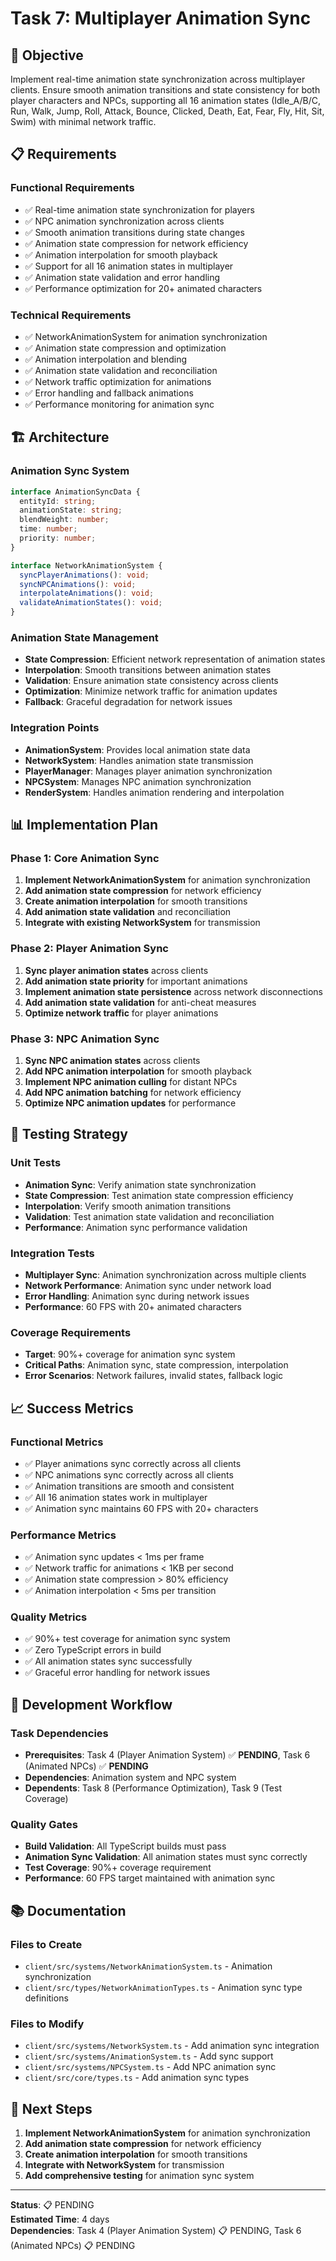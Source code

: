 # Task 7: Multiplayer Animation Sync

## 🎯 Objective

Implement real-time animation state synchronization across multiplayer clients. Ensure smooth animation transitions and state consistency for both player characters and NPCs, supporting all 16 animation states (Idle_A/B/C, Run, Walk, Jump, Roll, Attack, Bounce, Clicked, Death, Eat, Fear, Fly, Hit, Sit, Swim) with minimal network traffic.

## 📋 Requirements

### **Functional Requirements**
- ✅ Real-time animation state synchronization for players
- ✅ NPC animation synchronization across clients
- ✅ Smooth animation transitions during state changes
- ✅ Animation state compression for network efficiency
- ✅ Animation interpolation for smooth playback
- ✅ Support for all 16 animation states in multiplayer
- ✅ Animation state validation and error handling
- ✅ Performance optimization for 20+ animated characters

### **Technical Requirements**
- ✅ NetworkAnimationSystem for animation synchronization
- ✅ Animation state compression and optimization
- ✅ Animation interpolation and blending
- ✅ Animation state validation and reconciliation
- ✅ Network traffic optimization for animations
- ✅ Error handling and fallback animations
- ✅ Performance monitoring for animation sync

## 🏗️ Architecture

### **Animation Sync System**
```typescript
interface AnimationSyncData {
  entityId: string;
  animationState: string;
  blendWeight: number;
  time: number;
  priority: number;
}

interface NetworkAnimationSystem {
  syncPlayerAnimations(): void;
  syncNPCAnimations(): void;
  interpolateAnimations(): void;
  validateAnimationStates(): void;
}
```

### **Animation State Management**
- **State Compression**: Efficient network representation of animation states
- **Interpolation**: Smooth transitions between animation states
- **Validation**: Ensure animation state consistency across clients
- **Optimization**: Minimize network traffic for animation updates
- **Fallback**: Graceful degradation for network issues

### **Integration Points**
- **AnimationSystem**: Provides local animation state data
- **NetworkSystem**: Handles animation state transmission
- **PlayerManager**: Manages player animation synchronization
- **NPCSystem**: Manages NPC animation synchronization
- **RenderSystem**: Handles animation rendering and interpolation

## 📊 Implementation Plan

### **Phase 1: Core Animation Sync**
1. **Implement NetworkAnimationSystem** for animation synchronization
2. **Add animation state compression** for network efficiency
3. **Create animation interpolation** for smooth transitions
4. **Add animation state validation** and reconciliation
5. **Integrate with existing NetworkSystem** for transmission

### **Phase 2: Player Animation Sync**
1. **Sync player animation states** across clients
2. **Add animation state priority** for important animations
3. **Implement animation state persistence** across network disconnections
4. **Add animation state validation** for anti-cheat measures
5. **Optimize network traffic** for player animations

### **Phase 3: NPC Animation Sync**
1. **Sync NPC animation states** across clients
2. **Add NPC animation interpolation** for smooth playback
3. **Implement NPC animation culling** for distant NPCs
4. **Add NPC animation batching** for network efficiency
5. **Optimize NPC animation updates** for performance

## 🧪 Testing Strategy

### **Unit Tests**
- **Animation Sync**: Verify animation state synchronization
- **State Compression**: Test animation state compression efficiency
- **Interpolation**: Verify smooth animation transitions
- **Validation**: Test animation state validation and reconciliation
- **Performance**: Animation sync performance validation

### **Integration Tests**
- **Multiplayer Sync**: Animation synchronization across multiple clients
- **Network Performance**: Animation sync under network load
- **Error Handling**: Animation sync during network issues
- **Performance**: 60 FPS with 20+ animated characters

### **Coverage Requirements**
- **Target**: 90%+ coverage for animation sync system
- **Critical Paths**: Animation sync, state compression, interpolation
- **Error Scenarios**: Network failures, invalid states, fallback logic

## 📈 Success Metrics

### **Functional Metrics**
- ✅ Player animations sync correctly across all clients
- ✅ NPC animations sync correctly across all clients
- ✅ Animation transitions are smooth and consistent
- ✅ All 16 animation states work in multiplayer
- ✅ Animation sync maintains 60 FPS with 20+ characters

### **Performance Metrics**
- ✅ Animation sync updates < 1ms per frame
- ✅ Network traffic for animations < 1KB per second
- ✅ Animation state compression > 80% efficiency
- ✅ Animation interpolation < 5ms per transition

### **Quality Metrics**
- ✅ 90%+ test coverage for animation sync system
- ✅ Zero TypeScript errors in build
- ✅ All animation states sync successfully
- ✅ Graceful error handling for network issues

## 🔄 Development Workflow

### **Task Dependencies**
- **Prerequisites**: Task 4 (Player Animation System) ✅ **PENDING**, Task 6 (Animated NPCs) ✅ **PENDING**
- **Dependencies**: Animation system and NPC system
- **Dependents**: Task 8 (Performance Optimization), Task 9 (Test Coverage)

### **Quality Gates**
- **Build Validation**: All TypeScript builds must pass
- **Animation Sync Validation**: All animation states must sync correctly
- **Test Coverage**: 90%+ coverage requirement
- **Performance**: 60 FPS target maintained with animation sync

## 📚 Documentation

### **Files to Create**
- `client/src/systems/NetworkAnimationSystem.ts` - Animation synchronization
- `client/src/types/NetworkAnimationTypes.ts` - Animation sync type definitions

### **Files to Modify**
- `client/src/systems/NetworkSystem.ts` - Add animation sync integration
- `client/src/systems/AnimationSystem.ts` - Add sync support
- `client/src/systems/NPCSystem.ts` - Add NPC animation sync
- `client/src/core/types.ts` - Add animation sync types

## 🎯 Next Steps

1. **Implement NetworkAnimationSystem** for animation synchronization
2. **Add animation state compression** for network efficiency
3. **Create animation interpolation** for smooth transitions
4. **Integrate with NetworkSystem** for transmission
5. **Add comprehensive testing** for animation sync system

---

**Status**: 📋 PENDING  
**Estimated Time**: 4 days  
**Dependencies**: Task 4 (Player Animation System) 📋 PENDING, Task 6 (Animated NPCs) 📋 PENDING 